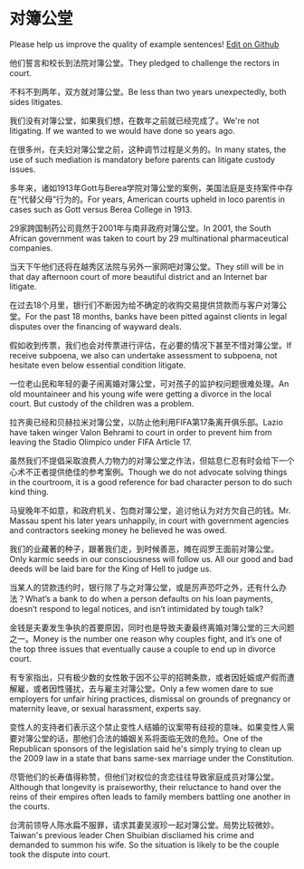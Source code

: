 # 对簿公堂

Please help us improve the quality of example sentences! [Edit on Github](https://github.com/jiyushe/jiyu-example-sentence-source/blob/main/chinese/duibugongtang.md)

<p><span class="chinese">他们誓言和校长到法院对簿公堂。</span><span class="english">They pledged to challenge the rectors in court.</span></p>

<p><span class="chinese">不料不到两年，双方就对簿公堂。</span><span class="english">Be less than two years unexpectedly, both sides litigates.</span></p>

<p><span class="chinese">我们没有对簿公堂，如果我们想，在数年之前就已经完成了。</span><span class="english">We're not litigating. If we wanted to we would have done so years ago.</span></p>

<p><span class="chinese">在很多州，在夫妇对簿公堂之前，这种调节过程是义务的。</span><span class="english">In many states, the use of such mediation is mandatory before parents can litigate custody issues.</span></p>

<p><span class="chinese">多年来，诸如1913年Gott与Berea学院对簿公堂的案例，美国法庭是支持案件中存在“代替父母”行为的。</span><span class="english">For years, American courts upheld in loco parentis in cases such as Gott versus Berea College in 1913.</span></p>

<p><span class="chinese">29家跨国制药公司竟然于2001年与南非政府对簿公堂。</span><span class="english">In 2001, the South African government was taken to court by 29 multinational pharmaceutical companies.</span></p>

<p><span class="chinese">当天下午他们还将在越秀区法院与另外一家网吧对簿公堂。</span><span class="english">They still will be in that day afternoon court of more beautiful district and an Internet bar litigate.</span></p>

<p><span class="chinese">在过去18个月里，银行们不断因为给不确定的收购交易提供贷款而与客户对簿公堂。</span><span class="english">For the past 18 months, banks have been pitted against clients in legal disputes over the financing of wayward deals.</span></p>

<p><span class="chinese">假如收到传票，我们也会对传票进行评估，在必要的情况下甚至不惜对簿公堂。</span><span class="english">If receive subpoena, we also can undertake assessment to subpoena, not hesitate even below essential condition litigate.</span></p>

<p><span class="chinese">一位老山民和年轻的妻子闹离婚对簿公堂，可对孩子的监护权问题很难处理。</span><span class="english">An old mountaineer and his young wife were getting a divorce in the local court. But custody of the children was a problem.</span></p>

<p><span class="chinese">拉齐奥已经和贝赫拉米对簿公堂，以防止他利用FIFA第17条离开俱乐部。</span><span class="english">Lazio have taken winger Valon Behrami to court in order to prevent him from leaving the Stadio Olimpico under FIFA Article 17.</span></p>

<p><span class="chinese">虽然我们不提倡采取浪费人力物力的对簿公堂之作法，但姑息仁忍有时会给下一个心术不正者提供绝佳的参考案例。</span><span class="english">Though we do not advocate solving things in the courtroom, it is a good reference for bad character person to do such kind thing.</span></p>

<p><span class="chinese">马叟晚年不如意，和政府机关、包商对簿公堂，追讨他认为对方欠自己的钱。</span><span class="english">Mr. Massau spent his later years unhappily, in court with government agencies and contractors seeking money he believed he was owed.</span></p>

<p><span class="chinese">我们的业藏著的种子，跟著我们走，到时候善恶，摊在阎罗王面前对簿公堂。</span><span class="english">Only karmic seeds in our consciousness will follow us. All our good and bad deeds will be laid bare for the King of Hell to judge us.</span></p>

<p><span class="chinese">当某人的贷款违约时，银行除了与之对簿公堂，或是厉声恐吓之外，还有什么办法？</span><span class="english">What’s a bank to do when a person defaults on his loan payments, doesn’t respond to legal notices, and isn’t intimidated by tough talk?</span></p>

<p><span class="chinese">金钱是夫妻发生争执的首要原因，同时也是导致夫妻最终离婚对簿公堂的三大问题之一。</span><span class="english">Money is the number one reason why couples fight, and it’s one of the top three issues that eventually cause a couple to end up in divorce court.</span></p>

<p><span class="chinese">有专家指出，只有极少数的女性敢于因不公平的招聘条款，或者因妊娠或产假而遭解雇，或者因性骚扰，去与雇主对簿公堂。</span><span class="english">Only a few women dare to sue employers for unfair hiring practices, dismissal on grounds of pregnancy or maternity leave, or sexual harassment, experts say.</span></p>

<p><span class="chinese">变性人的支持者们表示这个禁止变性人结婚的议案带有歧视的意味。如果变性人需要对簿公堂的话，那他们合法的婚姻关系将面临无效的危险。</span><span class="english">One of the Republican sponsors of the legislation said he's simply trying to clean up the 2009 law in a state that bans same-sex marriage under the Constitution.</span></p>

<p><span class="chinese">尽管他们的长寿值得称赞，但他们对权位的贪恋往往导致家庭成员对簿公堂。</span><span class="english">Although that longevity is praiseworthy, their reluctance to hand over the reins of their empires often leads to family members battling one another in the courts.</span></p>

<p><span class="chinese">台湾前领导人陈水扁不服罪，请求其妻吴淑珍一起对簿公堂。局势比较微妙。</span><span class="english">Taiwan's previous leader Chen Shuibian discliamed his crime and demanded to summon his wife. So the situation is likely to be the couple took the dispute into court.</span></p>

